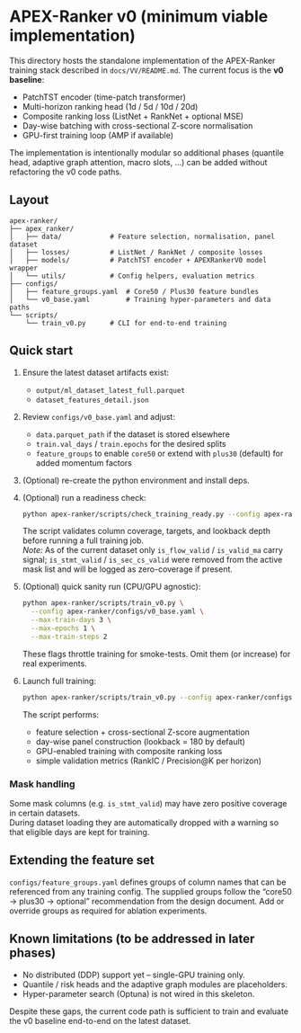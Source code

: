# APEX-Ranker v0 (minimum viable implementation)

This directory hosts the standalone implementation of the APEX-Ranker
training stack described in `docs/VV/README.md`.  The current focus is
the **v0 baseline**:

- PatchTST encoder (time-patch transformer)
- Multi-horizon ranking head (1d / 5d / 10d / 20d)
- Composite ranking loss (ListNet + RankNet + optional MSE)
- Day-wise batching with cross-sectional Z-score normalisation
- GPU-first training loop (AMP if available)

The implementation is intentionally modular so additional phases
(quantile head, adaptive graph attention, macro slots, …) can be added
without refactoring the v0 code paths.

## Layout

```
apex-ranker/
├── apex_ranker/
│   ├── data/            # Feature selection, normalisation, panel dataset
│   ├── losses/          # ListNet / RankNet / composite losses
│   ├── models/          # PatchTST encoder + APEXRankerV0 model wrapper
│   └── utils/           # Config helpers, evaluation metrics
├── configs/
│   ├── feature_groups.yaml  # Core50 / Plus30 feature bundles
│   └── v0_base.yaml         # Training hyper-parameters and data paths
└── scripts/
    └── train_v0.py      # CLI for end-to-end training
```

## Quick start

1. Ensure the latest dataset artifacts exist:

   - `output/ml_dataset_latest_full.parquet`
   - `dataset_features_detail.json`

2. Review `configs/v0_base.yaml` and adjust:

   - `data.parquet_path` if the dataset is stored elsewhere
   - `train.val_days` / `train.epochs` for the desired splits
   - `feature_groups` to enable `core50` or extend with `plus30` (default) for added momentum factors

3. (Optional) re-create the python environment and install deps.
4. (Optional) run a readiness check:

   ```bash
   python apex-ranker/scripts/check_training_ready.py --config apex-ranker/configs/v0_base.yaml
   ```

   The script validates column coverage, targets, and lookback depth before running a full training job.  
   *Note:* As of the current dataset only `is_flow_valid` / `is_valid_ma` carry signal; `is_stmt_valid` / `is_sec_cs_valid` were removed from the active mask list and will be logged as zero-coverage if present.

5. (Optional) quick sanity run (CPU/GPU agnostic):

   ```bash
   python apex-ranker/scripts/train_v0.py \
     --config apex-ranker/configs/v0_base.yaml \
     --max-train-days 3 \
     --max-epochs 1 \
     --max-train-steps 2
   ```

   These flags throttle training for smoke-tests. Omit them (or increase) for real experiments.

6. Launch full training:

   ```bash
   python apex-ranker/scripts/train_v0.py --config apex-ranker/configs/v0_base.yaml
   ```

   The script performs:

   - feature selection + cross-sectional Z-score augmentation
   - day-wise panel construction (lookback = 180 by default)
   - GPU-enabled training with composite ranking loss
   - simple validation metrics (RankIC / Precision@K per horizon)

### Mask handling

Some mask columns (e.g. `is_stmt_valid`) may have zero positive coverage in certain datasets.  
During dataset loading they are automatically dropped with a warning so that eligible days are kept for training.
## Extending the feature set

`configs/feature_groups.yaml` defines groups of column names that can be
referenced from any training config.  The supplied groups follow the
“core50 → plus30 → optional” recommendation from the design document.
Add or override groups as required for ablation experiments.

## Known limitations (to be addressed in later phases)

- No distributed (DDP) support yet – single-GPU training only.
- Quantile / risk heads and the adaptive graph modules are placeholders.
- Hyper-parameter search (Optuna) is not wired in this skeleton.

Despite these gaps, the current code path is sufficient to train and
evaluate the v0 baseline end-to-end on the latest dataset.
